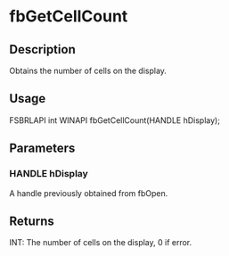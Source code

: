 # fbGetCellCount

## Description

Obtains the number of cells on the display.

## Usage

FSBRLAPI int WINAPI fbGetCellCount(HANDLE hDisplay);

## Parameters

### HANDLE hDisplay

A handle previously obtained from fbOpen.

## Returns

INT: The number of cells on the display, 0 if error.
